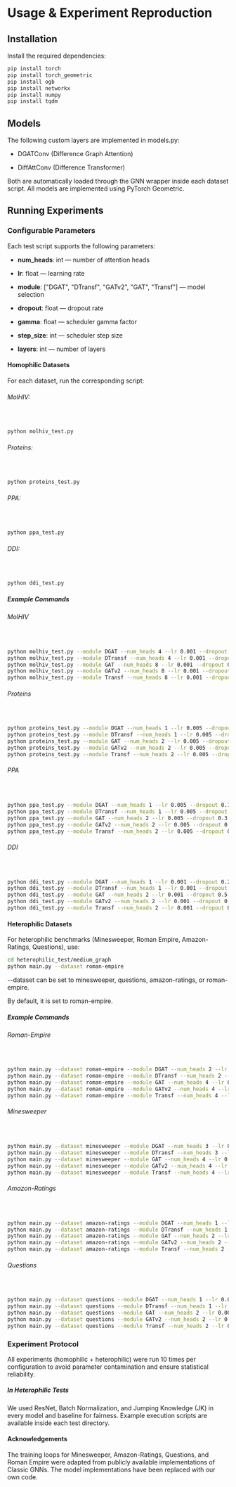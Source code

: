 # Usage & Experiment Reproduction

## Installation 

Install the required dependencies:

```bash
pip install torch
pip install torch_geometric
pip install ogb
pip install networkx
pip install numpy
pip install tqdm
```

## Models

The following custom layers are implemented in models.py:

* DGATConv (Difference Graph Attention)

* DiffAttConv (Difference Transformer)

Both are automatically loaded through the GNN wrapper inside each dataset script.
All models are implemented using PyTorch Geometric.

## Running Experiments
### Configurable Parameters

Each test script supports the following parameters:

* **num_heads**: int — number of attention heads

* **lr**: float — learning rate

* **module**: ["DGAT", "DTransf", "GATv2", "GAT", "Transf"] — model selection

* **dropout**: float — dropout rate

* **gamma**: float — scheduler gamma factor

* **step_size**: int — scheduler step size

* **layers**: int — number of layers
#### Homophilic Datasets

For each dataset, run the corresponding script:

###### MolHIV:
&thinsp;
```bash
python molhiv_test.py
```

###### Proteins:
&thinsp;
```bash
python proteins_test.py
```


###### PPA:
&thinsp;
```bash
python ppa_test.py
```

###### DDI:
&thinsp;
```bash
python ddi_test.py
```





##### Example Commands

###### MolHIV
&thinsp;
```bash
python molhiv_test.py --module DGAT --num_heads 4 --lr 0.001 --dropout 0.5 --gamma 0.5 --step_size 50
python molhiv_test.py --module DTransf --num_heads 4 --lr 0.001 --dropout 0.5
python molhiv_test.py --module GAT --num_heads 8 --lr 0.001 --dropout 0.5
python molhiv_test.py --module GATv2 --num_heads 8 --lr 0.001 --dropout 0.5
python molhiv_test.py --module Transf --num_heads 8 --lr 0.001 --dropout 0.5
```

###### Proteins
&thinsp;
```bash
python proteins_test.py --module DGAT --num_heads 1 --lr 0.005 --dropout 0.3
python proteins_test.py --module DTransf --num_heads 1 --lr 0.005 --dropout 0.3
python proteins_test.py --module GAT --num_heads 2 --lr 0.005 --dropout 0.3
python proteins_test.py --module GATv2 --num_heads 2 --lr 0.005 --dropout 0.3
python proteins_test.py --module Transf --num_heads 2 --lr 0.005 --dropout 0.3
```

###### PPA
&thinsp;
```bash
python ppa_test.py --module DGAT --num_heads 1 --lr 0.005 --dropout 0.1
python ppa_test.py --module DTransf --num_heads 1 --lr 0.005 --dropout 0.1
python ppa_test.py --module GAT --num_heads 2 --lr 0.005 --dropout 0.3
python ppa_test.py --module GATv2 --num_heads 2 --lr 0.005 --dropout 0.3
python ppa_test.py --module Transf --num_heads 2 --lr 0.005 --dropout 0.3
```

###### DDI
&thinsp;
```bash
python ddi_test.py --module DGAT --num_heads 1 --lr 0.001 --dropout 0.2
python ddi_test.py --module DTransf --num_heads 1 --lr 0.001 --dropout 0.2
python ddi_test.py --module GAT --num_heads 2 --lr 0.001 --dropout 0.5
python ddi_test.py --module GATv2 --num_heads 2 --lr 0.001 --dropout 0.5
python ddi_test.py --module Transf --num_heads 2 --lr 0.001 --dropout 0.5
```

#### Heterophilic Datasets

For heterophilic benchmarks (Minesweeper, Roman Empire, Amazon-Ratings, Questions), use:

```bash
cd heterophilic_test/medium_graph
python main.py --dataset roman-empire
```


--dataset can be set to minesweeper, questions, amazon-ratings, or roman-empire.

By default, it is set to roman-empire.

##### Example Commands
###### Roman-Empire
&thinsp;
```bash
python main.py --dataset roman-empire --module DGAT --num_heads 2 --lr 0.005 --dropout 0.3 --res --jk --bn --pre_linear
python main.py --dataset roman-empire --module DTransf --num_heads 2 --lr 0.005 --dropout 0.3 --res --jk --bn --pre_linear
python main.py --dataset roman-empire --module GAT --num_heads 4 --lr 0.005 --dropout 0.3 --res --jk --bn --pre_linear
python main.py --dataset roman-empire --module GATv2 --num_heads 4 --lr 0.005 --dropout 0.3 --res --jk --bn --pre_linear
python main.py --dataset roman-empire --module Transf --num_heads 4 --lr 0.005 --dropout 0.3 --res --jk --bn --pre_linear
```
###### Minesweeper
&thinsp;
```bash
python main.py --dataset minesweeper --module DGAT --num_heads 3 --lr 0.001 --dropout 0.2 --res --jk --bn --pre_linear
python main.py --dataset minesweeper --module DTransf --num_heads 3 --lr 0.001 --dropout 0.2 --res --jk --bn --pre_linear
python main.py --dataset minesweeper --module GAT --num_heads 4 --lr 0.001 --dropout 0.2 --res --jk --bn --pre_linear
python main.py --dataset minesweeper --module GATv2 --num_heads 4 --lr 0.001 --dropout 0.2 --res --jk --bn --pre_linear
python main.py --dataset minesweeper --module Transf --num_heads 4 --lr 0.001 --dropout 0.2 --res --jk --bn --pre_linear
```
###### Amazon-Ratings
&thinsp;
```bash
python main.py --dataset amazon-ratings --module DGAT --num_heads 1 --lr 0.001 --dropout 0.3 --res --jk --bn --pre_linear
python main.py --dataset amazon-ratings --module DTransf --num_heads 1 --lr 0.001 --dropout 0.3 --res --jk --bn --pre_linear
python main.py --dataset amazon-ratings --module GAT --num_heads 2 --lr 0.001 --dropout 0.3 --res --jk --bn --pre_linear
python main.py --dataset amazon-ratings --module GATv2 --num_heads 2 --lr 0.001 --dropout 0.3 --res --jk --bn --pre_linear
python main.py --dataset amazon-ratings --module Transf --num_heads 2 --lr 0.001 --dropout 0.3 --res --jk --bn --pre_linear
```
###### Questions
&thinsp;
```bash
python main.py --dataset questions --module DGAT --num_heads 1 --lr 0.001 --dropout 0.3 --res --jk --bn --pre_linear
python main.py --dataset questions --module DTransf --num_heads 1 --lr 0.001 --dropout 0.3 --res --jk --bn --pre_linear
python main.py --dataset questions --module GAT --num_heads 2 --lr 0.001 --dropout 0.3 --res --jk --bn --pre_linear
python main.py --dataset questions --module GATv2 --num_heads 2 --lr 0.001 --dropout 0.3 --res --jk --bn --pre_linear
python main.py --dataset questions --module Transf --num_heads 2 --lr 0.001 --dropout 0.3 --res --jk --bn --pre_linear
```

### Experiment Protocol

All experiments (homophilic + heterophilic) were run 10 times per configuration to avoid parameter contamination and ensure statistical reliability.

##### In Heterophilic Tests

We used ResNet, Batch Normalization, and Jumping Knowledge (JK) in every model and baseline for fairness.
Example execution scripts are available inside each test directory.

#### Acknowledgements

The training loops for Minesweeper, Amazon-Ratings, Questions, and Roman Empire were adapted from publicly available implementations of Classic GNNs.
The model implementations have been replaced with our own code.